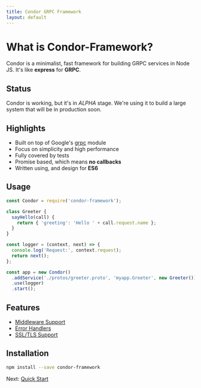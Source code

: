 ```yaml
---
title: Condor GRPC Framework
layout: default
---
```


# What is Condor-Framework?

Condor is a minimalist, fast framework for building GRPC services in Node JS. It's like **express** for **GRPC**.

## Status

Condor is working, but it's in *ALPHA* stage. We're using it to build a large system that will be in production soon.

## Highlights

- Built on top of Google's [grpc](https://www.npmjs.com/package/grpc) module
- Focus on simplicity and high performance
- Fully covered by tests
- Promise based, which means **no callbacks**
- Written using, and design for **ES6**

## Usage

```js
const Condor = require('condor-framework');

class Greeter {
  sayHello(call) {
    return { 'greeting': 'Hello ' + call.request.name };
  }
}

const logger = (context, next) => {
  console.log('Request:', context.request);
  return next();
};

const app = new Condor()
  .addService('./protos/greeter.proto', 'myapp.Greeter', new Greeter())
  .use(logger)
  .start();
```

## Features

- [Middleware Support](middleware)
- [Error Handlers](error-handlers)
- [SSL/TLS Support](ssl-tls)

## Installation

```bash
npm install --save condor-framework
``` 

Next: [Quick Start](quick-start)
